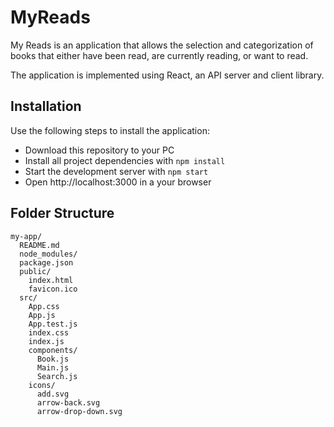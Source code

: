 # MyReads

My Reads is an application that allows the selection and categorization of books that either have been read, are currently reading, or want to read.

The application is implemented using React, an API server and client library.

## Installation

Use the following steps to install the application:

* Download this repository to your PC
* Install all project dependencies with `npm install`
* Start the development server with `npm start`
* Open http://localhost:3000 in a your browser

## Folder Structure

```
my-app/
  README.md
  node_modules/
  package.json
  public/
    index.html
    favicon.ico
  src/
    App.css
    App.js
    App.test.js
    index.css
    index.js
    components/
      Book.js
      Main.js
      Search.js
    icons/
      add.svg
      arrow-back.svg
      arrow-drop-down.svg
```
